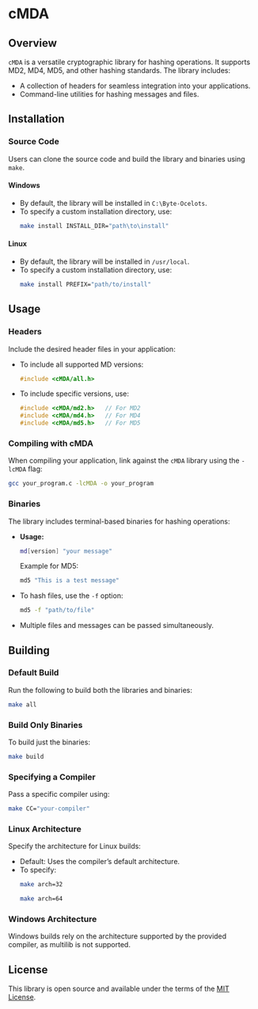 # cMDA

## Overview

`cMDA` is a versatile cryptographic library for hashing operations. It supports MD2, MD4, MD5, and other hashing standards. The library includes:

- A collection of headers for seamless integration into your applications.
- Command-line utilities for hashing messages and files.

## Installation

### **Source Code**

Users can clone the source code and build the library and binaries using `make`.

#### **Windows**

- By default, the library will be installed in `C:\Byte-Ocelots`.
- To specify a custom installation directory, use:
  ```sh
  make install INSTALL_DIR="path\to\install"
  ```

#### **Linux**

- By default, the library will be installed in `/usr/local`.
- To specify a custom installation directory, use:
  ```sh
  make install PREFIX="path/to/install"
  ```

## Usage

### **Headers**

Include the desired header files in your application:

- To include all supported MD versions:
  ```c
  #include <cMDA/all.h>
  ```
- To include specific versions, use:
  ```c
  #include <cMDA/md2.h>   // For MD2
  #include <cMDA/md4.h>   // For MD4
  #include <cMDA/md5.h>   // For MD5
  ```

### **Compiling with cMDA**

When compiling your application, link against the `cMDA` library using the `-lcMDA` flag:

```sh
gcc your_program.c -lcMDA -o your_program
```

### **Binaries**

The library includes terminal-based binaries for hashing operations:

- **Usage:**
  ```sh
  md[version] "your message"
  ```
  Example for MD5:
  ```sh
  md5 "This is a test message"
  ```
- To hash files, use the `-f` option:
  ```sh
  md5 -f "path/to/file"
  ```
- Multiple files and messages can be passed simultaneously.

## Building

### Default Build

Run the following to build both the libraries and binaries:

```bash
make all
```

### Build Only Binaries

To build just the binaries:

```bash
make build
```

### Specifying a Compiler

Pass a specific compiler using:

```bash
make CC="your-compiler"
```

### Linux Architecture

Specify the architecture for Linux builds:

* Default: Uses the compiler’s default architecture.
* To specify:
    ```bash
    make arch=32
    ```
    ```bash
    make arch=64
    ```

### Windows Architecture

Windows builds rely on the architecture supported by the provided compiler, as multilib is not supported.

## License

This library is open source and available under the terms of the [MIT License](./LICENSE).
